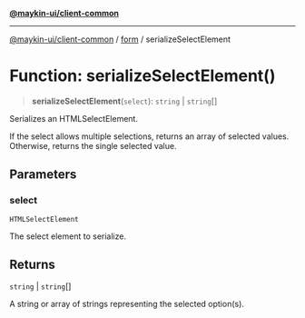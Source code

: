 [**@maykin-ui/client-common**](../../README.md)

***

[@maykin-ui/client-common](../../README.md) / [form](../README.md) / serializeSelectElement

# Function: serializeSelectElement()

> **serializeSelectElement**(`select`): `string` \| `string`[]

Serializes an HTMLSelectElement.

If the select allows multiple selections, returns an array of selected values.
Otherwise, returns the single selected value.

## Parameters

### select

`HTMLSelectElement`

The select element to serialize.

## Returns

`string` \| `string`[]

A string or array of strings representing the selected option(s).
